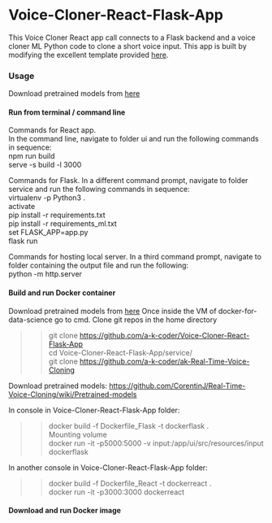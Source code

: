 # Voice-Cloner-React-Flask-App
This Voice Cloner React app call connects to a Flask backend and a voice cloner ML Python code to clone a short voice input. This app is built by modifying the excellent template provided [here](https://github.com/kb22/ML-React-App-Template).

### Usage
Download pretrained models from [here](https://github.com/CorentinJ/Real-Time-Voice-Cloning/wiki/Pretrained-models)

#### Run from terminal / command line
Commands for React app. <br>
In the command line, navigate to folder ui and run the following commands in sequence: <br>
npm run build <br>
serve -s build -l 3000 <br>

Commands for Flask. In a different command prompt, navigate to folder service and run the following commands in sequence: <br>
virtualenv -p Python3 . <br>
activate <br>
pip install -r requirements.txt <br>
pip install -r requirements_ml.txt <br>
set FLASK_APP=app.py <br>
flask run <br>

Commands for hosting local server. In a third command prompt, navigate to folder containing the output file and run the following: <br>
python -m http.server

#### Build and run Docker container
Download pretrained models from [here](https://github.com/CorentinJ/Real-Time-Voice-Cloning/wiki/Pretrained-models)
Once inside the VM of docker-for-data-science go to cmd. Clone git repos in the home directory
>> git clone https://github.com/a-k-coder/Voice-Cloner-React-Flask-App <br>
>> cd Voice-Cloner-React-Flask-App/service/ <br>
>> git clone https://github.com/a-k-coder/ak-Real-Time-Voice-Cloning <br>

Download pretrained models: https://github.com/CorentinJ/Real-Time-Voice-Cloning/wiki/Pretrained-models

In console in Voice-Cloner-React-Flask-App folder: <br>
>> docker build -f Dockerfile_Flask -t dockerflask . <br>
Mounting volume <br>
>> docker run -it -p5000:5000 -v input:/app/ui/src/resources/input dockerflask <br>

In another console in Voice-Cloner-React-Flask-App folder: <br>
>> docker build -f Dockerfile_React -t dockerreact . <br>
>> docker run -it -p3000:3000 dockerreact


#### Download and run Docker image
